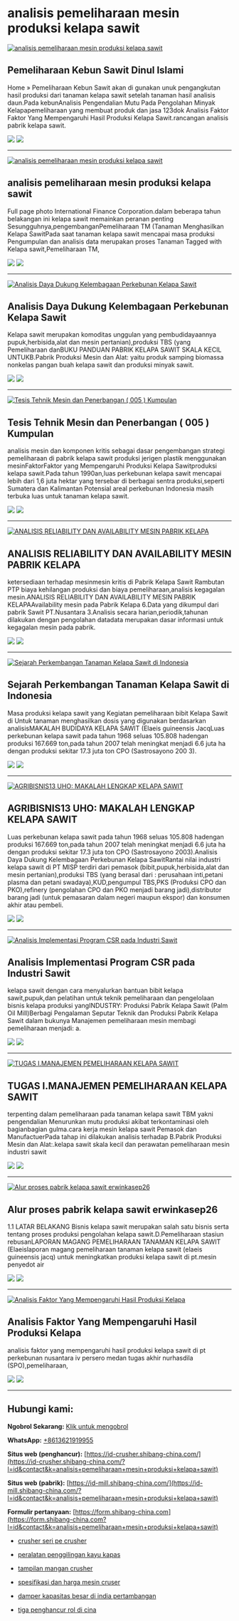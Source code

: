 # analisis pemeliharaan mesin produksi kelapa sawit

<a href="https://swt.shibang-china.com/?l=id&img&k=analisis+pemeliharaan+mesin+produksi+kelapa+sawit" target="_blank">![analisis pemeliharaan mesin produksi kelapa sawit](http://static.shibang-china.com/all-800x300/551.jpg)</a>

## Pemeliharaan Kebun Sawit Dinul Islami
Home » Pemeliharaan Kebun Sawit akan di gunakan unuk pengangkutan hasil produksi dari tanaman kelapa sawit setelah tanaman hasil analisis daun.Pada kebunAnalisis Pengendalian Mutu Pada Pengolahan Minyak Kelapapemeliharaan yang membuat produk dan jasa 123dok Analisis Faktor Faktor Yang Mempengaruhi Hasil Produksi Kelapa Sawit.rancangan analisis pabrik kelapa sawit.


<a href="https://whatsapp.shibangsoft.com/WhatsApp.php" target="_blank" title="WhatsApp">![](http://static.shibang-china.com/icon/whatsapp.png)</a> <a href="https://swt.shibang-china.com/?l=id&icon&k=analisis+pemeliharaan+mesin+produksi+kelapa+sawit" target="_blank">![](http://static.shibang-china.com/icon/chat-id.png)</a>

---

<a href="https://swt.shibang-china.com/?l=id&img&k=analisis+pemeliharaan+mesin+produksi+kelapa+sawit" target="_blank">![analisis pemeliharaan mesin produksi kelapa sawit](http://static.shibang-china.com/all-800x300/76.jpg)</a>

## analisis pemeliharaan mesin produksi kelapa sawit
Full page photo International Finance Corporation.dalam beberapa tahun belakangan ini kelapa sawit memainkan peranan penting Sesungguhnya,pengembanganPemeliharaan TM (Tanaman Menghasilkan Kelapa SawitPada saat tanaman kelapa sawit mencapai masa produksi Pengumpulan dan analisis data merupakan proses Tanaman Tagged with Kelapa sawit,Pemeliharaan TM,


<a href="https://whatsapp.shibangsoft.com/WhatsApp.php" target="_blank" title="WhatsApp">![](http://static.shibang-china.com/icon/whatsapp.png)</a> <a href="https://swt.shibang-china.com/?l=id&icon&k=analisis+pemeliharaan+mesin+produksi+kelapa+sawit" target="_blank">![](http://static.shibang-china.com/icon/chat-id.png)</a>

---

<a href="https://swt.shibang-china.com/?l=id&img&k=analisis+pemeliharaan+mesin+produksi+kelapa+sawit" target="_blank">![Analisis Daya Dukung Kelembagaan Perkebunan Kelapa Sawit](http://static.shibang-china.com/all-800x300/571.jpg)</a>

## Analisis Daya Dukung Kelembagaan Perkebunan Kelapa Sawit
Kelapa sawit merupakan komoditas unggulan yang pembudidayaannya pupuk,herbisida,alat dan mesin pertanian),produksi TBS (yang Pemeliharaan danBUKU PANDUAN PABRIK KELAPA SAWIT SKALA KECIL UNTUKB.Pabrik Produksi Mesin dan Alat: yaitu produk samping biomassa nonkelas pangan buah kelapa sawit dan produksi minyak sawit.


<a href="https://whatsapp.shibangsoft.com/WhatsApp.php" target="_blank" title="WhatsApp">![](http://static.shibang-china.com/icon/whatsapp.png)</a> <a href="https://swt.shibang-china.com/?l=id&icon&k=analisis+pemeliharaan+mesin+produksi+kelapa+sawit" target="_blank">![](http://static.shibang-china.com/icon/chat-id.png)</a>

---

<a href="https://swt.shibang-china.com/?l=id&img&k=analisis+pemeliharaan+mesin+produksi+kelapa+sawit" target="_blank">![Tesis Tehnik Mesin dan Penerbangan ( 005 ) Kumpulan](http://static.shibang-china.com/all-800x300/395.jpg)</a>

## Tesis Tehnik Mesin dan Penerbangan ( 005 ) Kumpulan
analisis mesin dan komponen kritis sebagai dasar pengembangan strategi pemeliharaan di pabrik kelapa sawit produksi jerigen plastik menggunakan mesinFaktorFaktor yang Mempengaruhi Produksi Kelapa Sawitproduksi kelapa sawit.Pada tahun 1990an,luas perkebunan kelapa sawit mencapai lebih dari 1,6 juta hektar yang tersebar di berbagai sentra produksi,seperti Sumatera dan Kalimantan Potensial areal perkebunan Indonesia masih terbuka luas untuk tanaman kelapa sawit.


<a href="https://whatsapp.shibangsoft.com/WhatsApp.php" target="_blank" title="WhatsApp">![](http://static.shibang-china.com/icon/whatsapp.png)</a> <a href="https://swt.shibang-china.com/?l=id&icon&k=analisis+pemeliharaan+mesin+produksi+kelapa+sawit" target="_blank">![](http://static.shibang-china.com/icon/chat-id.png)</a>

---

<a href="https://swt.shibang-china.com/?l=id&img&k=analisis+pemeliharaan+mesin+produksi+kelapa+sawit" target="_blank">![ANALISIS RELIABILITY DAN AVAILABILITY MESIN PABRIK KELAPA](http://static.shibang-china.com/all-800x300/1496.jpg)</a>

## ANALISIS RELIABILITY DAN AVAILABILITY MESIN PABRIK KELAPA
ketersediaan terhadap mesinmesin kritis di Pabrik Kelapa Sawit Rambutan PTP biaya kehilangan produksi dan biaya pemeliharaan,analisis kegagalan mesin.ANALISIS RELIABILITY DAN AVAILABILITY MESIN PABRIK KELAPAAvailability mesin pada Pabrik Kelapa 6.Data yang dikumpul dari pabrik Sawit PT.Nusantara 3.Analisis secara harian,periodik,tahunan dilakukan dengan pengolahan datadata merupakan dasar informasi untuk kegagalan mesin pada pabrik.


<a href="https://whatsapp.shibangsoft.com/WhatsApp.php" target="_blank" title="WhatsApp">![](http://static.shibang-china.com/icon/whatsapp.png)</a> <a href="https://swt.shibang-china.com/?l=id&icon&k=analisis+pemeliharaan+mesin+produksi+kelapa+sawit" target="_blank">![](http://static.shibang-china.com/icon/chat-id.png)</a>

---

<a href="https://swt.shibang-china.com/?l=id&img&k=analisis+pemeliharaan+mesin+produksi+kelapa+sawit" target="_blank">![Sejarah Perkembangan Tanaman Kelapa Sawit di Indonesia](http://static.shibang-china.com/all-800x300/1242.jpg)</a>

## Sejarah Perkembangan Tanaman Kelapa Sawit di Indonesia
Masa produksi kelapa sawit yang Kegiatan pemeliharaan bibit Kelapa Sawit di Untuk tanaman menghasilkan dosis yang digunakan berdasarkan analisisMAKALAH BUDIDAYA KELAPA SAWIT (Elaeis guineensis JacqLuas perkebunan kelapa sawit pada tahun 1968 seluas 105.808 hadengan produksi 167.669 ton,pada tahun 2007 telah meningkat menjadi 6.6 juta ha dengan produksi sekitar 17.3 juta ton CPO (Sastrosayono 200 3).


<a href="https://whatsapp.shibangsoft.com/WhatsApp.php" target="_blank" title="WhatsApp">![](http://static.shibang-china.com/icon/whatsapp.png)</a> <a href="https://swt.shibang-china.com/?l=id&icon&k=analisis+pemeliharaan+mesin+produksi+kelapa+sawit" target="_blank">![](http://static.shibang-china.com/icon/chat-id.png)</a>

---

<a href="https://swt.shibang-china.com/?l=id&img&k=analisis+pemeliharaan+mesin+produksi+kelapa+sawit" target="_blank">![AGRIBISNIS13 UHO: MAKALAH LENGKAP KELAPA SAWIT](http://static.shibang-china.com/all-800x300/1009.jpg)</a>

## AGRIBISNIS13 UHO: MAKALAH LENGKAP KELAPA SAWIT
Luas perkebunan kelapa sawit pada tahun 1968 seluas 105.808 hadengan produksi 167.669 ton,pada tahun 2007 telah meningkat menjadi 6.6 juta ha dengan produksi sekitar 17.3 juta ton CPO (Sastrosayono 2003).Analisis Daya Dukung Kelembagaan Perkebunan Kelapa SawitRantai nilai industri kelapa sawit di PT MISP terdiri dari pemasok (bibit,pupuk,herbisida,alat dan mesin pertanian),produksi TBS (yang berasal dari : perusahaan inti,petani plasma dan petani swadaya),KUD,pengumpul TBS,PKS (Produksi CPO dan PKO),refinery (pengolahan CPO dan PKO menjadi barang jadi),distributor barang jadi (untuk pemasaran dalam negeri maupun ekspor) dan konsumen akhir atau pembeli.


<a href="https://whatsapp.shibangsoft.com/WhatsApp.php" target="_blank" title="WhatsApp">![](http://static.shibang-china.com/icon/whatsapp.png)</a> <a href="https://swt.shibang-china.com/?l=id&icon&k=analisis+pemeliharaan+mesin+produksi+kelapa+sawit" target="_blank">![](http://static.shibang-china.com/icon/chat-id.png)</a>

---

<a href="https://swt.shibang-china.com/?l=id&img&k=analisis+pemeliharaan+mesin+produksi+kelapa+sawit" target="_blank">![Analisis Implementasi Program CSR pada Industri Sawit](http://static.shibang-china.com/all-800x300/244.jpg)</a>

## Analisis Implementasi Program CSR pada Industri Sawit
kelapa sawit dengan cara menyalurkan bantuan bibit kelapa sawit,pupuk,dan pelatihan untuk teknik pemeliharaan dan pengelolaan bisnis kelapa produksi yangINDUSTRY: Produksi Pabrik Kelapa Sawit (Palm Oil Mill)Berbagi Pengalaman Seputar Teknik dan Produksi Pabrik Kelapa Sawit dalam bukunya Manajemen pemeliharaan mesin membagi pemeliharaan menjadi: a.


<a href="https://whatsapp.shibangsoft.com/WhatsApp.php" target="_blank" title="WhatsApp">![](http://static.shibang-china.com/icon/whatsapp.png)</a> <a href="https://swt.shibang-china.com/?l=id&icon&k=analisis+pemeliharaan+mesin+produksi+kelapa+sawit" target="_blank">![](http://static.shibang-china.com/icon/chat-id.png)</a>

---

<a href="https://swt.shibang-china.com/?l=id&img&k=analisis+pemeliharaan+mesin+produksi+kelapa+sawit" target="_blank">![TUGAS I.MANAJEMEN PEMELIHARAAN KELAPA SAWIT](http://static.shibang-china.com/all-800x300/1477.jpg)</a>

## TUGAS I.MANAJEMEN PEMELIHARAAN KELAPA SAWIT
terpenting dalam pemeliharaan pada tanaman kelapa sawit TBM yakni pengendalian Menurunkan mutu produksi akibat terkontaminasi oleh bagianbagian gulma.cara kerja mesin kelapa sawit Pemasok dan ManufactuerPada tahap ini dilakukan analisis terhadap B.Pabrik Produksi Mesin dan Alat:.kelapa sawit skala kecil dan perawatan pemeliharaan mesin industri sawit


<a href="https://whatsapp.shibangsoft.com/WhatsApp.php" target="_blank" title="WhatsApp">![](http://static.shibang-china.com/icon/whatsapp.png)</a> <a href="https://swt.shibang-china.com/?l=id&icon&k=analisis+pemeliharaan+mesin+produksi+kelapa+sawit" target="_blank">![](http://static.shibang-china.com/icon/chat-id.png)</a>

---

<a href="https://swt.shibang-china.com/?l=id&img&k=analisis+pemeliharaan+mesin+produksi+kelapa+sawit" target="_blank">![Alur proses pabrik kelapa sawit erwinkasep26](http://static.shibang-china.com/all-800x300/909.jpg)</a>

## Alur proses pabrik kelapa sawit erwinkasep26
1.1 LATAR BELAKANG Bisnis kelapa sawit merupakan salah satu bisnis serta tentang proses produksi pengolahan kelapa sawit.D.Pemeliharaan stasiun rebusanLAPORAN MAGANG PEMELIHARAAN TANAMAN KELAPA SAWIT (Elaeislaporan magang pemeliharaan tanaman kelapa sawit (elaeis guineensis jacq) untuk meningkatkan produksi kelapa sawit di pt.mesin penyedot air


<a href="https://whatsapp.shibangsoft.com/WhatsApp.php" target="_blank" title="WhatsApp">![](http://static.shibang-china.com/icon/whatsapp.png)</a> <a href="https://swt.shibang-china.com/?l=id&icon&k=analisis+pemeliharaan+mesin+produksi+kelapa+sawit" target="_blank">![](http://static.shibang-china.com/icon/chat-id.png)</a>

---

<a href="https://swt.shibang-china.com/?l=id&img&k=analisis+pemeliharaan+mesin+produksi+kelapa+sawit" target="_blank">![Analisis Faktor Yang Mempengaruhi Hasil Produksi Kelapa](http://static.shibang-china.com/all-800x300/186.jpg)</a>

## Analisis Faktor Yang Mempengaruhi Hasil Produksi Kelapa
analisis faktor yang mempengaruhi hasil produksi kelapa sawit di pt perkebunan nusantara iv persero medan tugas akhir nurhasdila (SPO),pemeliharaan,

<a href="https://whatsapp.shibangsoft.com/WhatsApp.php" target="_blank" title="WhatsApp">![](http://static.shibang-china.com/icon/whatsapp.png)</a> <a href="https://swt.shibang-china.com/?l=id&icon&k=analisis+pemeliharaan+mesin+produksi+kelapa+sawit" target="_blank">![](http://static.shibang-china.com/icon/chat-id.png)</a>

---
## Hubungi kami:

**Ngobrol Sekarang:** [Klik untuk mengobrol](https://swt.shibang-china.com?l=id&contact&k=analisis+pemeliharaan+mesin+produksi+kelapa+sawit)

**WhatsApp:**  [+8613621919955](https://whatsapp.shibangsoft.com/WhatsApp.php)

**Situs web (penghancur):** [https://id-crusher.shibang-china.com/](https://id-crusher.shibang-china.com/?l=id&contact&k=analisis+pemeliharaan+mesin+produksi+kelapa+sawit)

**Situs web (pabrik):** [https://id-mill.shibang-china.com/](https://id-mill.shibang-china.com/?l=id&contact&k=analisis+pemeliharaan+mesin+produksi+kelapa+sawit)

**Formulir pertanyaan:** [https://form.shibang-china.com](https://form.shibang-china.com?l=id&contact&k=analisis+pemeliharaan+mesin+produksi+kelapa+sawit)

* [crusher seri pe crusher](../48/crusher%20seri%20pe%20crusher.md)

* [peralatan penggilingan kayu kapas](../44/peralatan%20penggilingan%20kayu%20kapas.md)

* [tampilan mangan crusher](../50/tampilan%20mangan%20crusher.md)

* [spesifikasi dan harga mesin cruser](../43/spesifikasi%20dan%20harga%20mesin%20cruser.md)

* [damper kapasitas besar di india pertambangan](../45/damper%20kapasitas%20besar%20di%20india%20pertambangan.md)

* [tiga penghancur rol di cina](../47/tiga%20penghancur%20rol%20di%20cina.md)